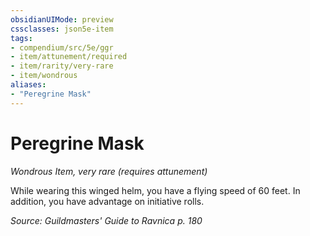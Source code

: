 ```yaml
---
obsidianUIMode: preview
cssclasses: json5e-item
tags:
- compendium/src/5e/ggr
- item/attunement/required
- item/rarity/very-rare
- item/wondrous
aliases: 
- "Peregrine Mask"
---
```

# Peregrine Mask
*Wondrous Item, very rare (requires attunement)*  


While wearing this winged helm, you have a flying speed of 60 feet. In addition, you have advantage on initiative rolls.

*Source: Guildmasters' Guide to Ravnica p. 180*